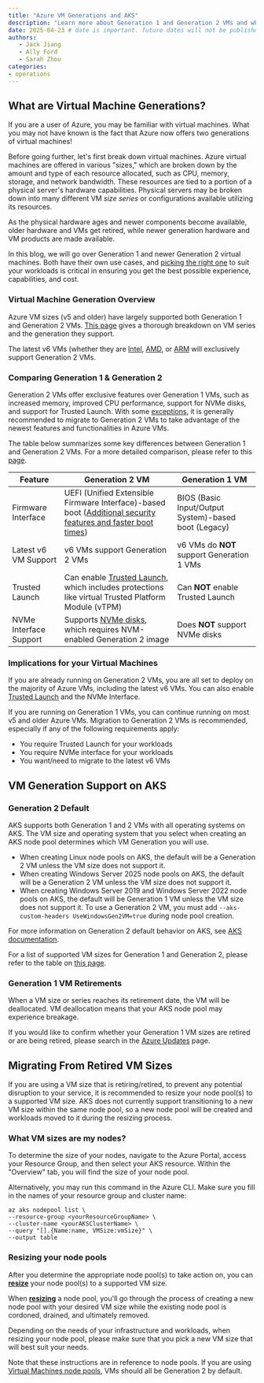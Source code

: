 ```yaml
---
title: "Azure VM Generations and AKS"
description: "Learn more about Generation 1 and Generation 2 VMs and what they offer, differences between them, upcoming Generation 1 VM retirements, and how to move your AKS workloads to Generation 2 VMs."
date: 2025-04-23 # date is important. future dates will not be published
authors: 
   - Jack Jiang
   - Ally Ford
   - Sarah Zhou
categories: 
- operations
---
```

## What are Virtual Machine Generations?

If you are a user of Azure, you may be familiar with virtual machines. What you may not have known is the fact that Azure now offers two generations of virtual machines! 

Before going further, let's first break down virtual machines. Azure virtual machines are offered in various "sizes," which are broken down by the amount and type of each resource allocated, such as CPU, memory, storage, and network bandwidth. These resources are
tied to a portion of a physical server's hardware capabilities. Physical servers may be broken down into many different VM *size series* or
configurations available utilizing its resources. 

As the physical hardware ages and newer components become available, older hardware and VMs get retired, while newer generation hardware and VM products are made available.

In this blog, we will go over Generation 1 and newer Generation 2 virtual machines. Both have their own use cases, and [picking the right one](https://learn.microsoft.com/windows-server/virtualization/hyper-v/plan/should-i-create-a-generation-1-or-2-virtual-machine-in-hyper-v) 
to suit your workloads is critical in ensuring you get the best possible experience, capabilities, and cost.  

### Virtual Machine Generation Overview

Azure VM sizes (v5 and older) have largely supported both Generation 1 and Generation 2 VMs. [This page](https://learn.microsoft.com/azure/virtual-machines/generation-2)
gives a thorough breakdown on VM series and the generation they support. 

The latest v6 VMs (whether they are 
[Intel](https://techcommunity.microsoft.com/blog/azurecompute/announcing-general-availability-of-azure-dlde-v6-vms-powered-by-intel-emr-proces/4376186), 
[AMD](https://techcommunity.microsoft.com/blog/azurecompute/new-daeafav6-vms-with-increased-performance-and-azure-boost-are-now-generally-av/4309381), or 
[ARM](https://azure.microsoft.com/blog/azure-cobalt-100-based-virtual-machines-are-now-generally-available/?msockid=150f515112e461e5201d45b1136e602c)
will exclusively support Generation 2 VMs.

### Comparing Generation 1 & Generation 2

Generation 2 VMs offer exclusive features over Generation 1 VMs, such as increased memory, improved CPU performance, support for NVMe disks, and support for Trusted 
Launch. With some [exceptions](https://learn.microsoft.com/windows-server/virtualization/hyper-v/plan/should-i-create-a-generation-1-or-2-virtual-machine-in-hyper-v),
it is generally recommended to migrate to Generation 2 VMs to take advantage of the newest features and functionalities in Azure VMs.

The table below summarizes some key differences between Generation 1 and Generation 2 VMs. For a more detailed comparison, please refer to this [page](https://learn.microsoft.com/previous-versions/windows/it-pro/windows-server-2012-R2-and-2012/dn282285(v=ws.11)).

| **Feature** | **Generation 2 VM** | **Generation 1 VM** |
|--------------------|-----------------------|-----------------------|
| Firmware Interface | UEFI (Unified Extensible Firmware Interface)-based boot ([Additional security features and faster boot times](https://learn.microsoft.com/en-us/windows-hardware/design/device-experiences/oem-uefi#uefi-benefits)) | BIOS (Basic Input/Output System)-based boot (Legacy) |
| Latest v6 VM Support | v6 VMs support Generation 2 VMs | v6 VMs do **NOT** support Generation 1 VMs |
| Trusted Launch | Can enable [Trusted Launch](https://learn.microsoft.com/azure/virtual-machines/trusted-launch), which includes protections like virtual Trusted Platform Module (vTPM) | Can **NOT** enable Trusted Launch |
| NVMe Interface Support | Supports [NVMe disks](https://learn.microsoft.com/azure/virtual-machines/nvme-overview), which requires NVM-enabled Generation 2 image | Does **NOT** support NVMe disks |

### Implications for your Virtual Machines

If you are already running on Generation 2 VMs, you are all set to deploy on the majority of Azure VMs, including the latest v6 VMs. You can also enable [Trusted Launch](https://learn.microsoft.com/azure/aks/use-trusted-launch) and the NVMe Interface. 

If you are running on Generation 1 VMs, you can continue running on most v5 and older Azure VMs. Migration to Generation 2 VMs is recommended, especially if any of the following requirements apply: 
- You require Trusted Launch for your workloads 
- You require NVMe interface for your workloads
- You want/need to migrate to the latest v6 VMs 

## VM Generation Support on AKS

### Generation 2 Default

AKS supports both Generation 1 and 2 VMs with all operating systems on AKS. The VM size and operating system that you select when creating an AKS node pool determines which VM Generation you will use. 
- When creating Linux node pools on AKS, the default will be a Generation 2 VM unless the VM size does not support it. 
- When creating Windows Server 2025 node pools on AKS, the default will be a Generation 2 VM unless the VM size does not support it.  
- When creating Windows Server 2019 and Windows Server 2022 node pools on AKS, the default will be Generation 1 VM unless the VM size does not support it. To use a Generation 2 VM, you must add `--aks-custom-headers UseWindowsGen2VM=true` during node pool creation. 

For more information on Generation 2 default behavior on AKS, see [AKS documentation](https://learn.microsoft.com/azure/aks/generation-2-vm).

For a list of supported VM sizes for Generation 1 and Generation 2, please refer to the table on [this page](https://learn.microsoft.com/azure/virtual-machines/generation-2#generation-2-vm-sizes).

### Generation 1 VM Retirements

When a VM size or series reaches its retirement date, the VM will be deallocated. VM deallocation means that your AKS node pool may experience breakage.

If you would like to confirm whether your Generation 1 VM sizes are retired or are being retired, please search in the [Azure Updates](https://azure.microsoft.com/updates) 
page.

## Migrating From Retired VM Sizes

If you are using a VM size that is retiring/retired, to prevent any potential disruption to your service, it is recommended to resize your node pool(s) to a supported VM size. AKS does not currently support transitioning to a new VM size within the same node pool, so a new node pool will be created and workloads moved to it during the resizing process. 

### What VM sizes are my nodes?

To determine the size of your nodes, navigate to the Azure Portal, access your Resource Group, and then select your AKS resource. Within the "Overview" tab, you will find the size of your node pool.


Alternatively, you may run this command in the Azure CLI. Make sure you fill in the names of your resource group and cluster name: 
```azurecli-interactive
az aks nodepool list \
--resource-group <yourResourceGroupName> \ 
--cluster-name <yourAKSClusterName> \ 
--query "[].{Name:name, VMSize:vmSize}" \ 
--output table 
```

### Resizing your node pools

After you determine the appropriate node pool(s) to take action on, you can [**resize**](https://learn.microsoft.com/azure/aks/resize-node-pool?tabs=azure-cli) your node pool(s) to a supported VM size.


When [**resizing**](https://learn.microsoft.com/azure/aks/resize-node-pool?tabs=azure-cli) a node pool, you'll go through the process of creating a new node
pool with your desired VM size while the existing node pool is cordoned, drained, and ultimately removed.

Depending on the needs of your infrastructure and workloads, when resizing your node pool, please make sure that you pick a new VM size that will best suit your needs.

Note that these instructions are in reference to node pools. If you are using [Virtual Machines node pools](https://learn.microsoft.com/en-us/azure/aks/virtual-machines-node-pools), VMs should all be Generation 2 by default.

